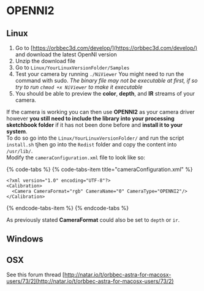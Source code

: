 # OPENNI2

## Linux

1. Go to [https://orbbec3d.com/develop/](https://orbbec3d.com/develop/) and download the latest OpenNI version
2. Unzip the download file
3. Go to `Linux/YourLinuxVersionFolder/Samples`
4. Test your camera by running `./NiViewer` You might need to run the command with sudo. _The binary file may not be executable at first, if so try to run `chmod +x NiViewer` to make it executable_
5. You should be able to preview the **color**, **depth**, and **IR** streams of your camera.

If the camera is working you can then use **OPENNI2** as your camera driver however **you still need to include the library into your processing sketchbook folder** if it has not been done before and **install it to your system**.  
To do so go into the `Linux/YourLinuxVersionFolder/` and run the script `install.sh` tjhen go into the `Redist` folder and copy the content into  `/usr/lib/`.   
Modify the `cameraConfiguration.xml` file to look like so: 

{% code-tabs %}
{% code-tabs-item title="cameraConfiguration.xml" %}
```markup
<?xml version="1.0" encoding="UTF-8"?>
<Calibration>
  <Camera CameraFormat="rgb" CameraName="0" CameraType="OPENNI2"/>
</Calibration>
```
{% endcode-tabs-item %}
{% endcode-tabs %}

As previously stated **CameraFormat** could also be set to `depth` or `ir`.

## Windows

## OSX

See this forum thread [http://natar.io/t/orbbec-astra-for-macosx-users/73/2](http://natar.io/t/orbbec-astra-for-macosx-users/73/2)

